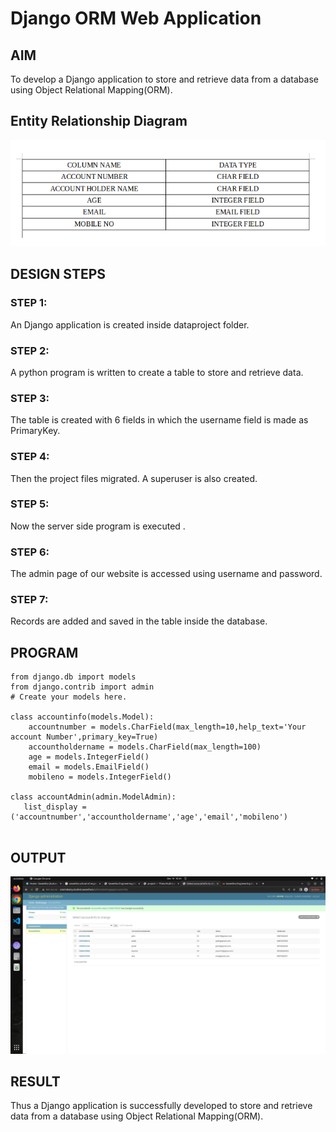 # Django ORM Web Application

## AIM
To develop a Django application to store and retrieve data from a database using Object Relational Mapping(ORM).

## Entity Relationship Diagram

![ER DIAGRAM](ER%20DIAGRAM.png)

## DESIGN STEPS

### STEP 1:
An Django application is created inside dataproject folder.


### STEP 2:
A python program is written to create a table to store and retrieve data.


### STEP 3:
The table is created with 6 fields in which the username field is made as PrimaryKey.

### STEP 4:
Then the project files migrated. A superuser is also created.
### STEP 5:
Now the server side program is executed .
### STEP 6:
The admin page of our website is accessed using username and password.
### STEP 7:
Records are added and saved in the table inside the database.


## PROGRAM
```
from django.db import models
from django.contrib import admin
# Create your models here.

class accountinfo(models.Model):
    accountnumber = models.CharField(max_length=10,help_text='Your account Number',primary_key=True)
    accountholdername = models.CharField(max_length=100)
    age = models.IntegerField()
    email = models.EmailField()
    mobileno = models.IntegerField()

class accountAdmin(admin.ModelAdmin):
   list_display = ('accountnumber','accountholdername','age','email','mobileno')
   
   ```

## OUTPUT
![output](dj.png)


## RESULT
Thus a Django application is successfully developed to store and retrieve data from a database using Object Relational Mapping(ORM).

